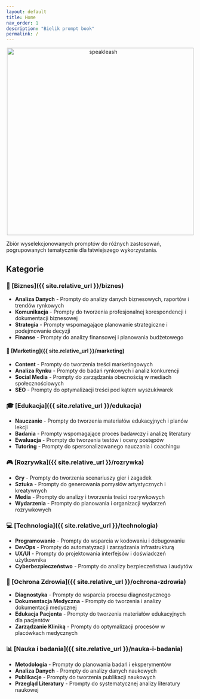 ```yaml
---
layout: default
title: Home
nav_order: 1
description: "Bielik prompt book"
permalink: /
---
```


<center><img src="{{ site.relative_url }}/assets/images/SpeakLeash_logo.svg" alt="speakleash" width="500" /></center>

Zbiór wyselekcjonowanych promptów do różnych zastosowań, pogrupowanych tematycznie dla łatwiejszego wykorzystania.

## Kategorie

### 🏢 [Biznes]({{ site.relative_url }}/biznes)
- **Analiza Danych** - Prompty do analizy danych biznesowych, raportów i trendów rynkowych
- **Komunikacja** - Prompty do tworzenia profesjonalnej korespondencji i dokumentacji biznesowej
- **Strategia** - Prompty wspomagające planowanie strategiczne i podejmowanie decyzji
- **Finanse** - Prompty do analizy finansowej i planowania budżetowego

#### 🎯 [Marketing]({{ site.relative_url }}/marketing)
- **Content** - Prompty do tworzenia treści marketingowych
- **Analiza Rynku** - Prompty do badań rynkowych i analiz konkurencji
- **Social Media** - Prompty do zarządzania obecnością w mediach społecznościowych
- **SEO** - Prompty do optymalizacji treści pod kątem wyszukiwarek

### 🎓 [Edukacja]({{ site.relative_url }}/edukacja)
- **Nauczanie** - Prompty do tworzenia materiałów edukacyjnych i planów lekcji
- **Badania** - Prompty wspomagające proces badawczy i analizę literatury
- **Ewaluacja** - Prompty do tworzenia testów i oceny postępów
- **Tutoring** - Prompty do spersonalizowanego nauczania i coachingu

### 🎮 [Rozrywka]({{ site.relative_url }}/rozrywka)
- **Gry** - Prompty do tworzenia scenariuszy gier i zagadek
- **Sztuka** - Prompty do generowania pomysłów artystycznych i kreatywnych
- **Media** - Prompty do analizy i tworzenia treści rozrywkowych
- **Wydarzenia** - Prompty do planowania i organizacji wydarzeń rozrywkowych

### 💻 [Technologia]({{ site.relative_url }}/technologia)
- **Programowanie** - Prompty do wsparcia w kodowaniu i debugowaniu
- **DevOps** - Prompty do automatyzacji i zarządzania infrastrukturą
- **UX/UI** - Prompty do projektowania interfejsów i doświadczeń użytkownika
- **Cyberbezpieczeństwo** - Prompty do analizy bezpieczeństwa i audytów

### 🏥 [Ochrona Zdrowia]({{ site.relative_url }}/ochrona-zdrowia)
- **Diagnostyka** - Prompty do wsparcia procesu diagnostycznego
- **Dokumentacja Medyczna** - Prompty do tworzenia i analizy dokumentacji medycznej
- **Edukacja Pacjenta** - Prompty do tworzenia materiałów edukacyjnych dla pacjentów
- **Zarządzanie Kliniką** - Prompty do optymalizacji procesów w placówkach medycznych


### 📊 [Nauka i badania]({{ site.relative_url }}/nauka-i-badania)
- **Metodologia** - Prompty do planowania badań i eksperymentów
- **Analiza Danych** - Prompty do analizy danych naukowych
- **Publikacje** - Prompty do tworzenia publikacji naukowych
- **Przegląd Literatury** - Prompty do systematycznej analizy literatury naukowej



